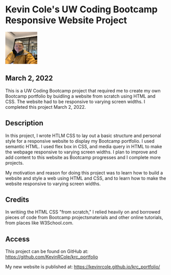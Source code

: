# Kevin Cole's UW Coding Bootcamp Responsive Website Project


 <img src="./assets/images/selfie.jpg" alt="Picture of Kevin" height = "100" width = "100" />


## March 2, 2022

This is a UW Coding Bootcamp project that required me to create my own Bootcamp portfolio by buidling a website from scratch using HTML and CSS.  The website had to be responsive to varying screen widths.  I completed this project March 2, 2022.

## Description

In this project, I wrote HTLM CSS to lay out a basic structure and personal style for a responsive website to display my Bootcamp portfolio.  I used semantic HTML.  I used flex box in CSS, and media query in HTML to make the webpage responsive to varying screen widths.  I plan to improve and add content to this website as Bootcamp progresses and I complete more projects.

My motivation and reason for doing this project was to learn how to build a website and style a web using HTML and CSS, and to learn how to make the website responsive to varying screen widths.

## Credits

In writiing the HTML CSS "from scratch," I relied heavily on and borrowed pieces of code from Bootcamp projectsmaterials and other online tutorials, from places like W3School.com.   


## Access

This project can be found on GitHub at: https://github.com/KevinRCole/krc_portfolio

My new website is published at: https://kevinrcole.github.io/krc_portfolio/
